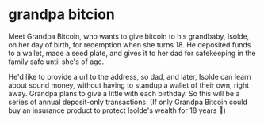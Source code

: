 # grandpa bitcion

Meet Grandpa Bitcoin, who wants to give bitcoin to his grandbaby, Isolde, on her day of birth, for redemption when she turns 18. He deposited funds to a wallet, made a seed plate, and gives it to her dad for safekeeping in the family safe until she's of age.  

He'd like to provide a url to the address, so dad, and later, Isolde can learn about sound money, without having to standup a wallet of their own, right away. Grandpa plans to give a little with each birthday. So this will be a series of annual deposit-only transactions. (If only Grandpa Bitcoin could buy an insurance product to protect Isolde's wealth for 18 years 🤔)